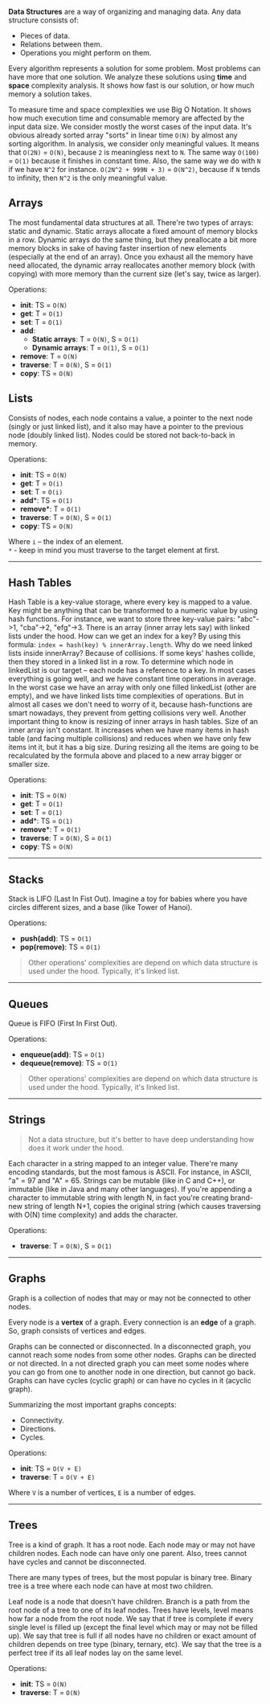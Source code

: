**Data Structures** are a way of organizing and managing data. Any data structure consists of:
- Pieces of data.
- Relations between them.
- Operations you might perform on them.

Every algorithm represents a solution for some problem. Most problems can have more that one solution.
We analyze these solutions using **time** and **space** complexity analysis. It shows how fast is our solution, or 
how much memory a solution takes.

To measure time and space complexities we use Big O Notation. It shows how much execution time and consumable memory 
are affected by the input data size. We consider mostly the worst cases of the input data. It's obvious already 
sorted array "sorts" in linear time `O(N)` by almost any sorting algorithm.
In analysis, we consider only meaningful values. It means that `O(2N)` = `O(N)`, because `2` is meaningless next to `N`. 
The same way `O(100)` = `O(1)` because it finishes in constant time. 
Also, the same way we do with `N` if we have `N^2` for instance. `O(2N^2 + 999N + 3)` = `O(N^2)`, 
because if `N` tends to infinity, then `N^2` is the only meaningful value.

## Arrays

The most fundamental data structures at all. There're two types of arrays: static and dynamic.
Static arrays allocate a fixed amount of memory blocks in a row. Dynamic arrays do the same thing, but they preallocate
a bit more memory blocks in sake of having faster insertion of new elements (especially at the end of an array).
Once you exhaust all the memory have need allocated, the dynamic array reallocates another memory block (with copying) 
with more memory than the current size (let's say, twice as larger).

Operations:
- **init**: TS = `O(N)` 
- **get**: T = `O(1)`
- **set**: T = `O(1)`
- **add**:
  - **Static arrays**: T = `O(N)`, S = `O(1)`
  - **Dynamic arrays**: T = `O(1)`, S = `O(1)`
- **remove**: T = `O(N)`
- **traverse**: T = `O(N)`, S = `O(1)`
- **copy**: TS = `O(N)`

## Lists

Consists of nodes, each node contains a value, a pointer to the next node (singly or just linked list), and it also may have
a pointer to the previous node (doubly linked list). Nodes could be stored not back-to-back in memory.

Operations:
- **init**: TS = `O(N)` 
- **get**: T = `O(i)`
- **set**: T = `O(i)`
- **add***: TS = `O(1)`
- **remove***: T = `O(1)`
- **traverse**: T = `O(N)`, S = `O(1)`
- **copy**: TS = `O(N)`

Where `i` – the index of an element.\
`*` - keep in mind you must traverse to the target element at first. 

--------------------

## Hash Tables

Hash Table is a key-value storage, where every key is mapped to a value.
Key might be anything that can be transformed to a numeric value by using hash functions.
For instance, we want to store three key-value pairs: "abc"->1, "cba"->2, "efg"->3.
There is an array (inner array lets say) with linked lists under the hood. How can we get an index for a key?
By using this formula: `index = hash(key) % innerArray.length`. Why do we need linked lists inside innerArray?
Because of collisions. If some keys' hashes collide, then they stored in a linked list in a row.
To determine which node in linkedList is our target – each node has a reference to a key.
In most cases everything is going well, and we have constant time operations in average. 
In the worst case we have an array with only one filled linkedList (other are empty), and
we have linked lists time complexities of operations. But in almost all cases we don't need to worry of it,
because hash-functions are smart nowadays, they prevent from getting collisions very well.
Another important thing to know is resizing of inner arrays in hash tables. Size of an inner array isn't constant.
It increases when we have many items in hash table (and facing multiple collisions) and reduces when we have only few 
items int it, but it has a big size. During resizing all the items are going to be recalculated by the formula above and 
placed to a new array bigger or smaller size.   

Operations:
- **init**: TS = `O(N)` 
- **get**: T = `O(1)`
- **set**: T = `O(1)`
- **add***: TS = `O(1)`
- **remove***: T = `O(1)`
- **traverse**: T = `O(N)`, S = `O(1)`
- **copy**: TS = `O(N)`

--------------------

## Stacks

Stack is LIFO (Last In Fist Out). Imagine a toy for babies where you have circles different sizes, 
and a base (like Tower of Hanoi).

Operations:
- **push(add)**: TS = `O(1)`
- **pop(remove)**: TS = `O(1)`

> Other operations' complexities are depend on which data structure is used under the hood. Typically, it's linked list.

--------------------

## Queues

Queue is FIFO (First In First Out).

Operations:
- **enqueue(add)**: TS = `O(1)`
- **dequeue(remove)**: TS = `O(1)`

> Other operations' complexities are depend on which data structure is used under the hood. Typically, it's linked list.

--------------------

## Strings

> Not a data structure, but it's better to have deep understanding how does it work under the hood.

Each character in a string mapped to an integer value. There're many encoding standards, but the most famous is ASCII.
For instance, in ASCII, "a" = 97 and "A" = 65.
Strings can be mutable (like in C and C++), or immutable (like in Java and many other languages).
If you're appending a character to immutable string with length N, in fact you're creating brand-new string 
of length N+1, copies the original string (which causes traversing with O(N) time complexity) and adds the character.

Operations:
- **traverse**: T = `O(N)`, S = `O(1)`

--------------------

## Graphs

Graph is a collection of nodes that may or may not be connected to other nodes.

Every node is a **vertex** of a graph. Every connection is an **edge** of a graph. 
So, graph consists of vertices and edges.

Graphs can be connected or disconnected. In a disconnected graph, you cannot reach some nodes from some other nodes.
Graphs can be directed or not directed. In a not directed graph you can meet some nodes 
where you can go from one to another node in one direction, but cannot go back.
Graphs can have cycles (cyclic graph) or can have no cycles in it (acyclic graph).

Summarizing the most important graphs concepts:
- Connectivity.
- Directions.
- Cycles.

Operations:
- **init**: TS = `O(V + E)`
- **traverse**: T = `O(V + E)`

Where `V` is a number of vertices, `E` is a number of edges.

--------------------

## Trees

Tree is a kind of graph. It has a root node. Each node may or may not have children nodes. 
Each node can have only one parent. Also, trees cannot have cycles and cannot be disconnected.

There are many types of trees, but the most popular is binary tree. Binary tree is a tree where each node 
can have at most two children.

Leaf node is a node that doesn't have children.
Branch is a path from the root node of a tree to one of its leaf nodes. Trees have levels, level means how
far a node from the root node. We say that if tree is complete if every single level is filled up 
(except the final level which may or may not be filled up). We say that tree is full if all nodes have no children 
or exact amount of children depends on tree type (binary, ternary, etc). We say that the tree is a perfect tree
if its all leaf nodes lay on the same level. 

Operations:
- **init**: TS = `O(N)`
- **traverse**: T = `O(N)`